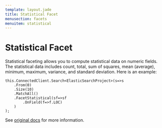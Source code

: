 ```yaml
---
template: layout.jade
title: Statistical Facet
menusection: facets
menuitem: statistical
---
```


# Statistical Facet

Statistical faceting allows you to compute statistical data on numeric fields. The statistical data includes count, total, sum of squares, mean (average), minimum, maximum, variance, and standard deviation. Here is an example:


	this.ConnectedClient.Search<ElasticSearchProject>(s=>s
		.From(0)
		.Size(10)
		.MatchAll()
		.FacetStatistical(sf=>sf
			.OnField(f=>f.LOC)
		)
	);

See [original docs](http://www.elasticsearch.org/guide/en/elasticsearch/reference/current/search-facets-statistical-facet.html) for more information.

